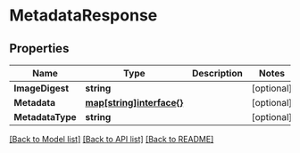 # MetadataResponse

## Properties

Name | Type | Description | Notes
------------ | ------------- | ------------- | -------------
**ImageDigest** | **string** |  | [optional] 
**Metadata** | [**map[string]interface{}**](.md) |  | [optional] 
**MetadataType** | **string** |  | [optional] 

[[Back to Model list]](../README.md#documentation-for-models) [[Back to API list]](../README.md#documentation-for-api-endpoints) [[Back to README]](../README.md)


